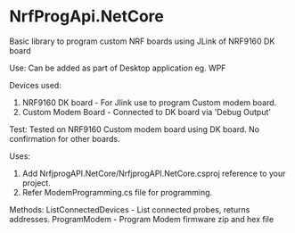 # NrfProgApi.NetCore
Basic library to program custom NRF boards using JLink of NRF9160 DK board

Use:
Can be added as part of Desktop application eg. WPF

Devices used:
1. NRF9160 DK board - For Jlink use to program Custom modem board.
2. Custom Modem Board - Connected to DK board via 'Debug Output'

Test:
Tested on NRF9160 Custom modem board using DK board. No confirmation for other boards.

Uses:
1. Add NrfjprogAPI.NetCore/NrfjprogAPI.NetCore.csproj reference to your project.
2. Refer ModemProgramming.cs file for programming.

Methods: 
ListConnectedDevices - List connected probes, returns addresses.
ProgramModem - Program Modem firmware zip and hex file
